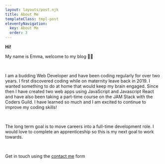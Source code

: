 ```yaml
---
layout: layouts/post.njk
title: About Me
templateClass: tmpl-post
eleventyNavigation:
  key: About Me
  order: 3
---
```

<p><strong>Hi!</strong></p>

<p>My name is Emma, welcome to my blog 👩‍💻</p>
</br>
<p>I am a budding Web Developer and have been coding regularly for over two years. I first discovered coding while on maternity leave back in 2019. I wanted something to do at home that would keep my brain engaged. Since then I have created two web apps using JavaScript and Javascript React and have also been taking a part-time course on the JAM Stack with the Coders Guild. I have learned so much and I am excited to continue to improve my coding skills!</p>
</br>
<p>The long term goal is to move careers into a full-time development role. I would love to complete an apprenticeship so this is my next goal to work towards.</p>
</br>
<p>Get in touch using the <a href="posts/firstpost.md">contact me</a> form<p>
